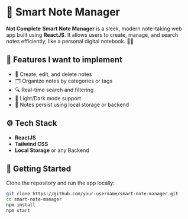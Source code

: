 # 🧠 Smart Note Manager
**Not Complete**
**Smart Note Manager** is a sleek, modern note-taking web app built using **ReactJS**. It allows users to create, manage, and search notes efficiently, like a personal digital notebook. 📒✨

## 🌟 Features I want to implement

- 📝 Create, edit, and delete notes
- 🗂️ Organize notes by categories or tags 
- 🔍 Real-time search and filtering
- 🌙 Light/Dark mode support 
- 💾 Notes persist using local storage or backend 



## ⚙️ Tech Stack

- **ReactJS**
- **Tailwind CSS**
- **Local Storage** or any Backend 

## 🚀 Getting Started

Clone the repository and run the app locally:

```bash
git clone https://github.com/your-username/smart-note-manager.git
cd smart-note-manager
npm install
npm start

